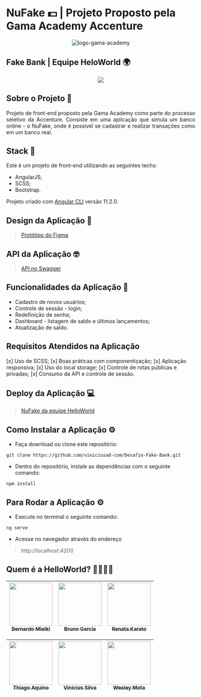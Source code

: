 # NuFake 💵 | Projeto Proposto pela Gama Academy Accenture

<div align="center"><img src="https://i.ibb.co/pPpgd4V/logo-gama-academy-horizontal.png" alt="logo-gama-academy" border="0"></div>

## Fake Bank | Equipe HeloWorld 🌍

<div align="center"><img src="https://media.giphy.com/media/ovqBNUNVCIMgwCWPzJ/giphy.gif" border="0"></div>

## Sobre o Projeto 🏦

<p align="justify"> Projeto de front-end proposto pela Gama Academy como parte do processo seletivo da Accenture. Consiste em uma aplicação que simula um banco online - o NuFake, onde é possível se cadastrar e realizar transações como em um banco real. </p>

## Stack 🎇

 <p align="justify"> Este é um projeto de front-end utilizando as seguintes techs:</p>
 
   * AngularJS;
   * SCSS;
   * Bootstrap.
   
 <p align="justify"> Projeto criado com <a href="https://github.com/angular/angular-cli">Angular CLI</a> versão 11.2.0. </p>

## Design da Aplicação 🎨

> <a href="https://www.figma.com/file/tdrTDIY2hal9Ky4fbTvBl2/DesafioGamaAccenture_1_2-desktop">Protótipo do Figma</a>

## API da Aplicação 🤓

> <a href="https://accenture-java-desafio.herokuapp.com/swagger-ui.html#/p">API no Swagger</a>

## Funcionalidades da Aplicação 🙂

  * Cadastro de novos usuários;
  * Controle de sessão - login;
  * Redefinição de senha;
  * Dashboard - listagem de saldo e últimos lançamentos;
  * Atualização de saldo.

## Requisitos Atendidos na Aplicação

  [x] Uso de SCSS;
  [x] Boas práticas com componentização;
  [x] Aplicação responsiva;
  [x] Uso do local storage;
  [x] Controle de rotas públicas e privadas;
  [x] Consumo da API e controle de sessão.

## Deploy da Aplicação 💻

> <a href="https://desafio-fake-bank.vercel.app/home">NuFake da equipe HelloWorld</a>
 
## Como Instalar a Aplicação ⚙

  * Faça download ou clone este repositório:
  
  ```
  git clone https://github.com/viniciusad-com/Desafio-Fake-Bank.git
  ```
  
  * Dentro do repositório, instale as dependências com o seguinte comando:

  ```
  npm install
  ```

## Para Rodar a Aplicação ⚙
  
  * Execute no terminal o seguinte comando:
  
  ```
  ng serve
  ```
  
  * Acesse no navegador através do endereço

  > http://localhost:4200
  
 
## Quem é a HelloWorld? 👨‍💻👩‍💻
 
<div align="center">

| [<img src="https://ca.slack-edge.com/T01KP945A0J-U01MZD4108K-71d51561b32e-512" width=115><br><sub>Bernardo Mielki</sub>](https://github.com/bmielki) |  [<img src="https://avatars.githubusercontent.com/u/56596868?s=460&u=22a2921500cee9d2f170f9ba7694d56d9ccca763&v=4" width=115><br><sub>Bruno Garcia</sub>](https://github.com/brgarcias) |  [<img src="https://avatars.githubusercontent.com/u/63520542?s=400&u=d365844d2ffe2c1b3ea763d3967e1d33bd751ee1&v=4" width=115><br><sub>Renata Karato</sub>](https://github.com/rmkarato) |
| :---: | :---: | :---: 

| [<img src="https://avatars.githubusercontent.com/u/49047131?s=460&u=5cca4f8b4ff089e675e548c3cca38bab7718d4e2&v=4" width=115><br><sub>Thiago Aquino</sub>](https://github.com/Aquinolima) |  [<img src="https://avatars.githubusercontent.com/u/71468159?s=460&u=63e7842b2925162c1bc55e199e11a7da2144648e&v=4" width=115><br><sub>Vinicius Silva</sub>](https://github.com/viniciusad) |  [<img src="https://avatars.githubusercontent.com/u/60901238?s=460&u=015ddbe61bd813527c2db29d3d233582af387d20&v=4" width=115><br><sub>Wesley Mota</sub>](https://github.com/Wmmota) |
| :---: | :---: | :---: | 

</div>
